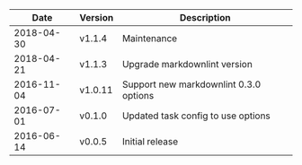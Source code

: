 | Date        | Version | Description |
| ----------- | ------- | ----------- |
| 2018-04-30  | v1.1.4  | Maintenance |
| 2018-04-21  | v1.1.3  | Upgrade markdownlint version |
| 2016-11-04  | v1.0.11 | Support new markdownlint 0.3.0 options |
| 2016-07-01  | v0.1.0  | Updated task config to use options |
| 2016-06-14  | v0.0.5  | Initial release |
